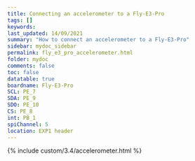 ```yaml
---
title: Connecting an accelerometer to a Fly-E3-Pro
tags: []
keywords: 
last_updated: 14/09/2021
summary: "How to connect an accelerometer to a Fly-E3-Pro"
sidebar: mydoc_sidebar
permalink: fly_e3_pro_accelerometer.html
folder: mydoc
comments: false
toc: false
datatable: true
boardname: Fly-E3-Pro
SCL: PE_7
SDA: PE_9
SDO: PE_10
CS: PE_8
int: PB_1
spiChannel: 5
location: EXP1 header
---
```


{% include custom/3.4/accelerometer.html %}
